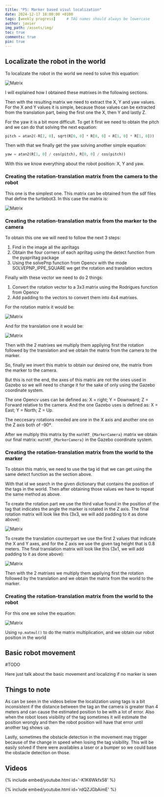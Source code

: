 ```yaml
---
title: "P5: Marker based visul localization"
date: 2024-12-17 18:00:00 +0100
tags: [weekly progress]     # TAG names should always be lowercase
author: javier
img_path: /assets/img/
toc: true
comments: true
pin: true
---
```


## Localizate the robot in the world

To localizate the robot in the world we need to solve this equation:

![Matrix](p5-2.png)

I will explained how I obtained these matrixes in the following sections.

Then with the resulting matrix we need to extract the X, Y and yaw values. For the X and Y values it is simple, because those values can be extracted from the translation part, being the first one the X, then Y and lastly Z.

For the yaw it is a bit more difficult. To get it first we need to obtain the pitch and we can do that solving the next equation:

```python
pitch = atan2(-R[2, 0], sqrt(R[0, 0] * R[0, 0] + R[1, 0] * R[1, 0]))
```

Then with that we finally get the yaw solving another simple equation:

```python
yaw = atan2(R[1, 0] / cos(pitch), R[0, 0] / cos(pitch))
```

With this we know everything about the robot position: X, Y and yaw.

### Creating the rotation-translation matrix from the camera to the robot

This one is the simplest one. This matrix can be obtained from the sdf files that define the turtlebot3. In this case the matrix is:

![Matrix](p5-3.png)

### Creating the rotation-translation matrix from the marker to the camera

To obtain this one we will need to follow the next 3 steps:

1. Find in the image all the apriltags
2. Obtain the four corners of each apriltag using the detect function from the pyapriltag package
3. Using the solvePnp function from Opencv with the mode SOLVEPNP_IPPE_SQUARE we get the rotation and translation vectors

Finally with these vector we need to do 2 things:

1. Convert the rotation vector to a 3x3 matrix using the Rodrigues function from Opencv
2. Add padding to the vectors to convert them into 4x4 matrixes.

For the rotation matrix it would be:

![Matrix](p5-4.png)

And for the translation one it would be:

![Matrix](p5-5.png)

Then with the 2 matrixes we multiply them appliying first the rotation followed by the translation and we obtain the matrix from the camera to the marker.

So, finally we invert this matrix to obtain our desired one, the matrix from the marker to the camera.

But this is not the end, the axes of this matrix are not the ones used in Gazebo so we will need to change it for the sake of only using the Gazebo coordinate system.

The one Opencv uses can be defined as: X = right; Y = Downward; Z = Forward relative to the camera. And the one Gazebo uses is defined as: X = East; Y = North; Z = Up.

The neccesary rotations needed are one in the X axis and another one on the Z axis both of -90º.

After we multiply this matrix by the ```mathRT_{MarkerCamera}``` matrix we obtain our final matrix: ```mathRT_{MarkerCamera}``` in the Gazebo coordinate system.

### Creating the rotation-translation matrix from the world to the marker

To obtain this matrix, we need to use the tag id that we can get using the same detect function as the section above.

With that id we search in the given dictionary that contains the position of the tags in the world. Then after obtaining those values we have to repeat the same method as above.

To create the rotation part we use the third value found in the position of the tag that indicates the angle the marker is rotated in the Z axis. The final rotation matrix will look like this (3x3, we will add padding to it as done above):

![Matrix](p5-6.png)

To create the translation counterpart we use the first 2 values that indicate the X and Y axes, and for the Z axis we use the given tag height that is 0.8 meters. The final translation matrix will look like this (3x1, we will add padding to it as done above):

![Matrix](p5-7.png)

Then with the 2 matrixes we multiply them appliying first the rotation followed by the translation and we obtain the matrix from the world to the marker.

### Creating the rotation-translation matrix from the world to the robot

For this one we solve the equation:

![Matrix](p5-2.png)

Using `np.matmul()` to do the matrix multiplication, and we obtain our robot position in the world

## Basic robot movement

#TODO

Here just talk about the basic movement and localizing if no marker is seen

## Things to note

As can be seen in the videos below the localization using tags is a bit inconsistent if the distance between the tag an the camera is greater than 4 meters and can cause the estimated position to be with a lot of error. Also when the robot loses visibility of the tag sometimes it will estimate the position wrongly and then the robot position will have that error until another tag shows up.

Lastly, sometimes the obstacle detection in the movement may trigger because of the change in speed when losing the tag visibility. This will be easily solved if there were availables a laser or a bumper so we could base the obstacle detection on those.

## Videos

{% include embed/youtube.html id='-K1K6Wkfx58' %}

{% include embed/youtube.html id='rdQZJGbAimE' %}
